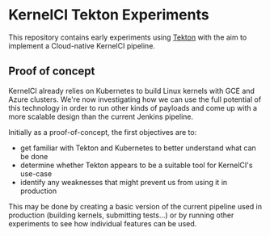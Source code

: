 KernelCI Tekton Experiments
===========================

This repository contains early experiments using [Tekton](https://tekton.dev/)
with the aim to implement a Cloud-native KernelCI pipeline.

Proof of concept
----------------

KernelCI already relies on Kubernetes to build Linux kernels with GCE and Azure
clusters.  We're now investigating how we can use the full potential of this
technology in order to run other kinds of payloads and come up with a more
scalable design than the current Jenkins pipeline.

Initially as a proof-of-concept, the first objectives are to:

* get familiar with Tekton and Kubernetes to better understand what can be done
* determine whether Tekton appears to be a suitable tool for KernelCI's use-case
* identify any weaknesses that might prevent us from using it in production

This may be done by creating a basic version of the current pipeline used in
production (building kernels, submitting tests...) or by running other
experiments to see how individual features can be used.

